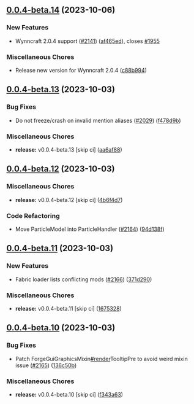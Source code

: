 ## [0.0.4-beta.14](https://github.com/Wynntils/Artemis/compare/v0.0.4-beta.13...v0.0.4-beta.14) (2023-10-06)


### New Features

* Wynncraft 2.0.4 support ([#2141](https://github.com/Wynntils/Artemis/issues/2141)) ([af465ed](https://github.com/Wynntils/Artemis/commit/af465ed479b74989e00343695bdd7c1505146cd3)), closes [#1955](https://github.com/Wynntils/Artemis/issues/1955)


### Miscellaneous Chores

* Release new version for Wynncraft 2.0.4 ([c88b994](https://github.com/Wynntils/Artemis/commit/c88b994c181dd18abf95bf33fc8a9def30c52e7a))

## [0.0.4-beta.13](https://github.com/Wynntils/Artemis/compare/v0.0.4-beta.12...v0.0.4-beta.13) (2023-10-03)


### Bug Fixes

* Do not freeze/crash on invalid mention aliases ([#2029](https://github.com/Wynntils/Artemis/issues/2029)) ([f478d9b](https://github.com/Wynntils/Artemis/commit/f478d9bcaa71d31fd0526189269d71c145e009a5))


### Miscellaneous Chores

* **release:** v0.0.4-beta.13 [skip ci] ([aa6af88](https://github.com/Wynntils/Artemis/commit/aa6af88c287c1c6d23b804771266319e9999778c))

## [0.0.4-beta.12](https://github.com/Wynntils/Artemis/compare/v0.0.4-beta.11...v0.0.4-beta.12) (2023-10-03)


### Miscellaneous Chores

* **release:** v0.0.4-beta.12 [skip ci] ([4b6f4d7](https://github.com/Wynntils/Artemis/commit/4b6f4d742987482e3b0ad4970c20576cdd2f6132))


### Code Refactoring

* Move ParticleModel into ParticleHandler ([#2164](https://github.com/Wynntils/Artemis/issues/2164)) ([94d138f](https://github.com/Wynntils/Artemis/commit/94d138f3f5983cc89610c0c2d289a6881a63306a))

## [0.0.4-beta.11](https://github.com/Wynntils/Artemis/compare/v0.0.4-beta.10...v0.0.4-beta.11) (2023-10-03)


### New Features

* Fabric loader lists conflicting mods ([#2166](https://github.com/Wynntils/Artemis/issues/2166)) ([371d290](https://github.com/Wynntils/Artemis/commit/371d290f2d10507a972833dbf8fc16ee0702bacb))


### Miscellaneous Chores

* **release:** v0.0.4-beta.11 [skip ci] ([1675328](https://github.com/Wynntils/Artemis/commit/1675328e5ae5a2cae5e8b66f818d08f98a357fad))

## [0.0.4-beta.10](https://github.com/Wynntils/Artemis/compare/v0.0.4-beta.9...v0.0.4-beta.10) (2023-10-03)


### Bug Fixes

* Patch ForgeGuiGraphicsMixin[#render](https://github.com/Wynntils/Artemis/issues/render)TooltipPre to avoid weird mixin issue ([#2165](https://github.com/Wynntils/Artemis/issues/2165)) ([136c50b](https://github.com/Wynntils/Artemis/commit/136c50b5691000f1332acfa56fae07bcd5b5caf9))


### Miscellaneous Chores

* **release:** v0.0.4-beta.10 [skip ci] ([f343a63](https://github.com/Wynntils/Artemis/commit/f343a6379465c046a1aaa0b9543f0eedf3a69c51))

